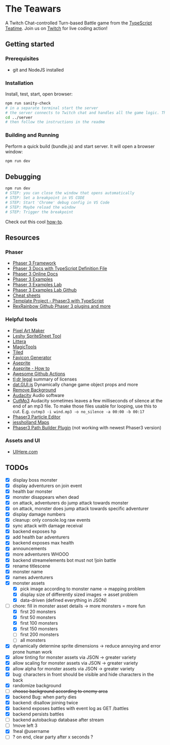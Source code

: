# The Teawars

A Twitch Chat-controlled Turn-based Battle game from the [TypeScript Teatime](https://www.twitch.tv/typescriptteatime). Join us on [Twitch](https://www.twitch.tv/typescriptteatime) for live coding action!

## Getting started

### Prerequisites

- git and NodeJS installed

### Installation

Install, test, start, open browser:

```bash
npm run sanity-check
# in a separate terminal start the server
# the server connects to Twitch chat and handles all the game logic. This frontend only renders.
cd ../server
# then follow the instructions in the readme
```

### Building and Running

Perform a quick build (bundle.js) and start server. It will open a browser window:

```bash
npm run dev
```

## Debugging

```bash
npm run dev
# STEP: you can close the window that opens automatically
# STEP: Set a breakpoint in VS CODE
# STEP: Start 'Chrome' debug config in VS Code
# STEP: Maybe reload the window
# STEP: Trigger the breakpoint
```

Check out this cool [how-to](https://github.com/samme/phaser3-faq/wiki#how-do-i-fixdebug-my-game).

## Resources

### Phaser

- [Phaser 3 Framework](https://github.com/photonstorm/phaser)
- [Phaser 3 Docs with TypeScript Definition File](https://github.com/photonstorm/phaser3-docs)
- [Phaser 3 Online Docs](https://photonstorm.github.io/phaser3-docs/index.html)
- [Phaser 3 Examples](https://phaser.io/examples/v3)
- [Phaser 3 Examples Lab](https://labs.phaser.io/)
- [Phaser 3 Examples Lab Github](https://github.com/photonstorm/phaser3-examples)
- [Cheat sheets](https://github.com/digitsensitive/phaser3-typescript/blob/master/cheatsheets)
- [Template Project - Phaser3 with TypeScript](https://github.com/digitsensitive/phaser3-typescript)
- [RexRainbow Github Phaser 3 plugins and more](https://github.com/rexrainbow/phaser3-rex-notes/tree/master/plugins)

### Helpful tools

- [Pixel Art Maker](http://pixelartmaker.com/)
- [Leshy SpriteSheet Tool](https://www.leshylabs.com/apps/sstool)
- [Littera](http://kvazars.com/littera)
- [MagicTools](https://github.com/ellisonleao/magictools)
- [Tiled](https://www.mapeditor.org)
- [Favicon Generator](https://favicon.io/favicon-generator/)
- [Aseprite](https://www.aseprite.org/)
- [Aseprite - How to](https://www.youtube.com/watch?v=Md6W79jtLJM)
- [Awesome Github Actions](https://github.com/sdras/awesome-actions)
- [tl;dr legal](https://tldrlegal.com/) summary of licenses
- [dat.GUI.js](https://github.com/dataarts/dat.gui) Dynamically change game object props and more
- [Remove Background](https://www.remove.bg/)
- [Audacity](https://www.audacityteam.org/) Audio software
- [CutMp3](http://manpages.ubuntu.com/manpages/bionic/man1/cutmp3.1.html) Audacity sometimes leaves a few milliseconds of silence at the end of an mp3 file. To make those files usable for looping, use this to cut. E.g. `cutmp3 -i wind.mp3 -o no_silence -a 00:00 -b 00:17`
- [Phaser3 Particle Editor](https://koreezgames.github.io/phaser3-particle-editor/)
- [jessholland Maps](https://jessholland.artstation.com/projects/ovArq)
- [Phaser3 Path Builder Plugin](https://github.com/samid737/phaser3-plugin-pathbuilder) (not working with newest Phaser3 version)

### Assets and UI

- [UIHere.com](https://www.uihere.com/free-cliparts/user-interface-design-game-game-ui-buttons-gold-coins-online-1035811)

## TODOs

- [x] display boss monster
- [x] display adventurers on join event
- [x] health bar monster
- [x] monster disappears when dead
- [x] on attack, adventurers do jump attack towards monster
- [x] on attack, monster does jump attack towards specific adventurer
- [x] display damage numbers
- [x] cleanup: only console.log raw events
- [x] sync attack with damage receival
- [x] backend exposes hp
- [x] add health bar adventurers
- [x] backend exposes max health
- [x] announcements
- [x] more adventurers WHOOO
- [x] backend streamelements bot must not !join battle
- [x] rename titlescene
- [x] monster name
- [x] names adventurers
- [x] monster assets
  - [x] pick image according to monster name -> mapping problem
  - [x] display size of differently sized images -> asset problem
  - [x] data-driven (defined everything in JSON)
- [ ] chore: fill in monster asset details -> more monsters = more fun
  - [x] first 20 monsters
  - [x] first 50 monsters
  - [x] first 100 monsters
  - [x] first 150 monsters
  - [ ] first 200 monsters
  - [ ] all monsters
- [x] dynamically determine sprite dimensions -> reduce annoying and error prone human work
- [x] allow tinting for monster assets via JSON -> greater variety
- [x] allow scaling for monster assets via JSON -> greater variety
- [x] allow alpha for monster assets via JSON -> greater variety
- [x] bug: characters in front should be visible and hide characters in the back
- [x] randomize background
- [ ] ~~choose background according to enemy area~~
- [x] backend Bug: when party dies
- [x] backend: disallow joining twice
- [x] backend exposes battles with event log as GET /battles
- [x] backend persists battles
- [ ] backend autobackup database after stream
- [ ] !move left 3
- [x] !heal @username
- [ ] ? on end, clear party after x seconds ?
